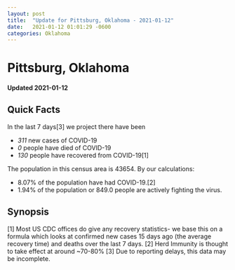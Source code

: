 ```yaml
---
layout: post
title:  "Update for Pittsburg, Oklahoma - 2021-01-12"
date:   2021-01-12 01:01:29 -0600
categories: Oklahoma
---
```


# Pittsburg, Oklahoma
#### Updated 2021-01-12

## Quick Facts

In the last 7 days[3] we project there have been
- *311* new cases of COVID-19
- *0* people have died of COVID-19
- *130* people have recovered from COVID-19[1]

The population in this census area is 43654. By our calculations:
- 8.07% of the population have had COVID-19.[2]
- 1.94% of the population or 849.0 people are actively fighting the virus.

## Synopsis




[1] Most US CDC offices do give any recovery statistics- we base this on a formula which looks at confirmed new cases
15 days ago (the average recovery time) and deaths over the last 7 days.
[2] Herd Immunity is thought to take effect at around ~70-80%
[3] Due to reporting delays, this data may be incomplete. 
    